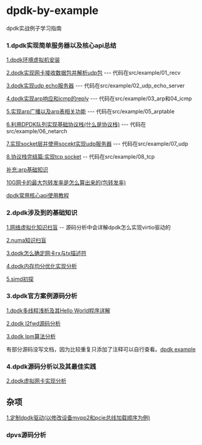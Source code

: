 # dpdk-by-example
dpdk实战例子学习指南


### 1.dpdk实现简单服务器以及核心api总结

[1.dpdk环境虚拟机安装](doc/first/01_dpdk_env.md)

[2.dpdk实现网卡接收数据包并解析udp包](doc/first/02_dpdk_udp_recv.md) --- 代码在src/example/01_recv

[3.dpdk实现udp echo服务器](doc/first/03_dpdk_echo_server.md)  --- 代码在src/example/02_udp_echo_server


[4.dpdk实现arp响应和icmp的reply](doc/first/04_arp_request_response.md)  --- 代码在src/example/03_arp和04_icmp

[5.实现arp广播以及arp表相关功能](doc/first/05_arp_table.md) --- 代码在src/example/05_arptable

[6.利用DPDK队列实现基础协议栈(什么是协议栈)](doc/first/06_dpdk_netstack.md) --- 代码在src/example/06_netarch

[7.实现socket层并使用socekt实现udp服务器](doc/first/07_dpdk_impl_udp_sock.md) --- 代码在src/example/07_udp

[8.协议栈完结篇:实现tcp socket](doc/first/08_tcp_impl.md) -- 代码在src/example/08_tcp

[补充:arp基础知识](doc/first/arp_basic.md)

[10G网卡的最大包转发率是怎么算出来的(包转发率)](doc/first/pps_compute.md)

[dpdk常用核心api使用教程](doc/first/dpdk_api.md)

### 2.dpdk涉及到的基础知识

[1.网络虚拟化知识扫盲](doc/basic/00_virtual_basic.md) -- 源码分析中会详解dpdk怎么实现virtio驱动的

[2.numa知识扫盲](doc/basic/01_numa_basic.md)

[3.dpdk怎么确定网卡rx与tx描述符](doc/basic/02_dpdk_tx_rx_config.md)

[4.dpdk内存均分优化实现分析](doc/basic/03_dpdk_mem_manager_optimize.md)

[5.simd初探](doc/basic/04_simd_beginner.md)

### 3.dpdk官方案例源码分析

[1.dpdk多线程浅析及其Hello World程序详解](doc/example_doc/01_dpdk_multi_threads.md)

[2.dpdk l2fwd源码分析](doc/example_doc/l2fwd.md)

[3.dpdk lpm算法分析](doc/example_doc/dpdk_lpm.md)

有部分源码没写文档，因为比较重复只添加了注释可以自行查看。[dpdk example](example-code)

### 4.dpdk源码分析以及其最佳实践

[2.dpdk虚拟网卡实现分析](doc/source_doc/01_dpdk_virtio.md)

## 杂项

[1.定制dpdk驱动(以修改设备mvpp2和pcie总线加载顺序为例)](doc/work_note/01_dpdk_modify_bus_load.md)

### dpvs源码分析
